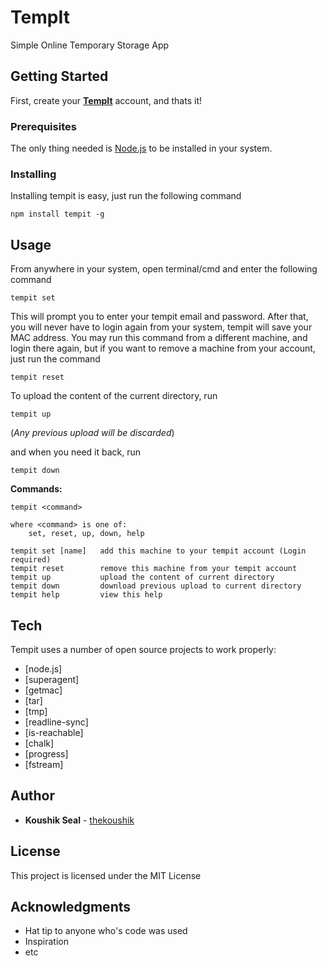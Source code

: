 # TempIt

Simple Online Temporary Storage App

## Getting Started

First, create your [**TempIt**](https://tempit-thekoushik.rhcloud.com/) account, and thats it!

### Prerequisites

The only thing needed is [Node.js](https://nodejs.org/) to be installed in your system.

### Installing

Installing tempit is easy, just run the following command

```
npm install tempit -g
```

## Usage

From anywhere in your system, open terminal/cmd and enter the following command
```
tempit set
```
This will prompt you to enter your tempit email and password. After that, you will never have to login again from your system, tempit will save your MAC address. You may run this command from a different machine, and login there again, but if you want to remove a machine from your account, just run the command
```
tempit reset
```
To upload the content of the current directory, run
```
tempit up
```
(*Any previous upload will be discarded*)

and when you need it back, run
```
tempit down
```

**Commands:**
```
tempit <command>

where <command> is one of:
    set, reset, up, down, help

tempit set [name]   add this machine to your tempit account (Login required)
tempit reset        remove this machine from your tempit account
tempit up           upload the content of current directory
tempit down         download previous upload to current directory
tempit help         view this help
```

## Tech

Tempit uses a number of open source projects to work properly:

* [node.js]
* [superagent]
* [getmac]
* [tar]
* [tmp]
* [readline-sync]
* [is-reachable]
* [chalk]
* [progress]
* [fstream]

## Author

* **Koushik Seal** - [thekoushik](https://github.com/thekoushik)

## License

This project is licensed under the MIT License

## Acknowledgments

* Hat tip to anyone who's code was used
* Inspiration
* etc
